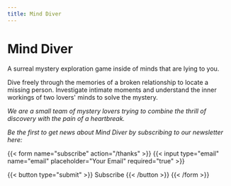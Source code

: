 ```yaml
---
title: Mind Diver
---
```


# Mind Diver
A surreal mystery exploration game inside of minds that are lying to you.

Dive freely through the memories of a broken relationship to locate a missing person. Investigate intimate moments and understand the inner workings of two lovers' minds to solve the mystery.

_We are a small team of mystery lovers trying to combine the thrill of discovery with the pain of a heartbreak._

_Be the first to get news about Mind Diver by subscribing to our newsletter here:_

{{< form name="subscribe" action="/thanks" >}}
  {{< input type="email" name="email" placeholder="Your Email" required="true" >}}

  {{< button type="submit" >}}
    Subscribe
  {{< /button >}}
{{< /form >}}
